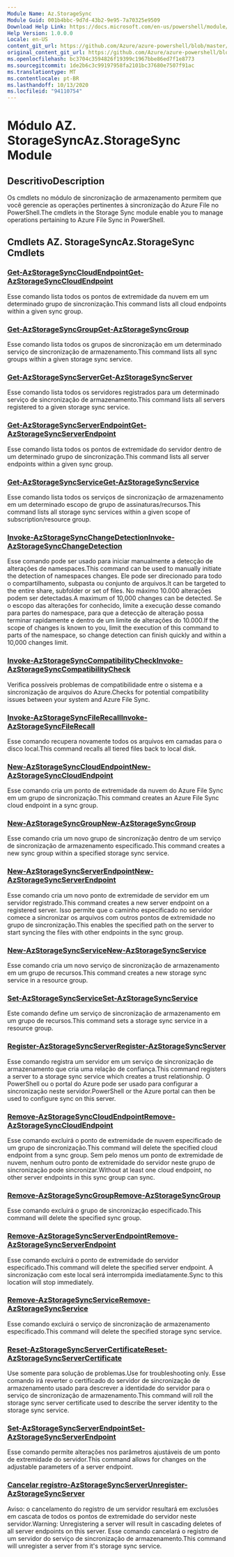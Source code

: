 ```yaml
---
Module Name: Az.StorageSync
Module Guid: 001b4bbc-9d7d-43b2-9e95-7a70325e9509
Download Help Link: https://docs.microsoft.com/en-us/powershell/module/az.storagesync
Help Version: 1.0.0.0
Locale: en-US
content_git_url: https://github.com/Azure/azure-powershell/blob/master/src/StorageSync/StorageSync/help/Az.StorageSync.md
original_content_git_url: https://github.com/Azure/azure-powershell/blob/master/src/StorageSync/StorageSync/help/Az.StorageSync.md
ms.openlocfilehash: bc3704c3594826f19399c1967bbe86ed7f1e8773
ms.sourcegitcommit: 1de2b6c3c99197958fa2101bc37680e7507f91ac
ms.translationtype: MT
ms.contentlocale: pt-BR
ms.lasthandoff: 10/13/2020
ms.locfileid: "94110754"
---
```

# <span data-ttu-id="8b1bb-101">Módulo AZ. StorageSync</span><span class="sxs-lookup"><span data-stu-id="8b1bb-101">Az.StorageSync Module</span></span>
## <span data-ttu-id="8b1bb-102">Descritivo</span><span class="sxs-lookup"><span data-stu-id="8b1bb-102">Description</span></span>
<span data-ttu-id="8b1bb-103">Os cmdlets no módulo de sincronização de armazenamento permitem que você gerencie as operações pertinentes à sincronização do Azure File no PowerShell.</span><span class="sxs-lookup"><span data-stu-id="8b1bb-103">The cmdlets in the Storage Sync module enable you to manage operations pertaining to Azure File Sync in PowerShell.</span></span>

## <span data-ttu-id="8b1bb-104">Cmdlets AZ. StorageSync</span><span class="sxs-lookup"><span data-stu-id="8b1bb-104">Az.StorageSync Cmdlets</span></span>
### [<span data-ttu-id="8b1bb-105">Get-AzStorageSyncCloudEndpoint</span><span class="sxs-lookup"><span data-stu-id="8b1bb-105">Get-AzStorageSyncCloudEndpoint</span></span>](Get-AzStorageSyncCloudEndpoint.md)
<span data-ttu-id="8b1bb-106">Esse comando lista todos os pontos de extremidade da nuvem em um determinado grupo de sincronização.</span><span class="sxs-lookup"><span data-stu-id="8b1bb-106">This command lists all cloud endpoints within a given sync group.</span></span>

### [<span data-ttu-id="8b1bb-107">Get-AzStorageSyncGroup</span><span class="sxs-lookup"><span data-stu-id="8b1bb-107">Get-AzStorageSyncGroup</span></span>](Get-AzStorageSyncGroup.md)
<span data-ttu-id="8b1bb-108">Esse comando lista todos os grupos de sincronização em um determinado serviço de sincronização de armazenamento.</span><span class="sxs-lookup"><span data-stu-id="8b1bb-108">This command lists all sync groups within a given storage sync service.</span></span>

### [<span data-ttu-id="8b1bb-109">Get-AzStorageSyncServer</span><span class="sxs-lookup"><span data-stu-id="8b1bb-109">Get-AzStorageSyncServer</span></span>](Get-AzStorageSyncServer.md)
<span data-ttu-id="8b1bb-110">Esse comando lista todos os servidores registrados para um determinado serviço de sincronização de armazenamento.</span><span class="sxs-lookup"><span data-stu-id="8b1bb-110">This command lists all servers registered to a given storage sync service.</span></span>

### [<span data-ttu-id="8b1bb-111">Get-AzStorageSyncServerEndpoint</span><span class="sxs-lookup"><span data-stu-id="8b1bb-111">Get-AzStorageSyncServerEndpoint</span></span>](Get-AzStorageSyncServerEndpoint.md)
<span data-ttu-id="8b1bb-112">Esse comando lista todos os pontos de extremidade do servidor dentro de um determinado grupo de sincronização.</span><span class="sxs-lookup"><span data-stu-id="8b1bb-112">This command lists all server endpoints within a given sync group.</span></span>

### [<span data-ttu-id="8b1bb-113">Get-AzStorageSyncService</span><span class="sxs-lookup"><span data-stu-id="8b1bb-113">Get-AzStorageSyncService</span></span>](Get-AzStorageSyncService.md)
<span data-ttu-id="8b1bb-114">Esse comando lista todos os serviços de sincronização de armazenamento em um determinado escopo de grupo de assinaturas/recursos.</span><span class="sxs-lookup"><span data-stu-id="8b1bb-114">This command lists all storage sync services within a given scope of subscription/resource group.</span></span>

### [<span data-ttu-id="8b1bb-115">Invoke-AzStorageSyncChangeDetection</span><span class="sxs-lookup"><span data-stu-id="8b1bb-115">Invoke-AzStorageSyncChangeDetection</span></span>](Invoke-AzStorageSyncChangeDetection.md)
<span data-ttu-id="8b1bb-116">Esse comando pode ser usado para iniciar manualmente a detecção de alterações de namespaces.</span><span class="sxs-lookup"><span data-stu-id="8b1bb-116">This command can be used to manually initiate the detection of namespaces changes.</span></span> <span data-ttu-id="8b1bb-117">Ele pode ser direcionado para todo o compartilhamento, subpasta ou conjunto de arquivos.</span><span class="sxs-lookup"><span data-stu-id="8b1bb-117">It can be targeted to the entire share, subfolder or set of files.</span></span> <span data-ttu-id="8b1bb-118">No máximo 10.000 alterações podem ser detectadas.</span><span class="sxs-lookup"><span data-stu-id="8b1bb-118">A maximum of 10,000 changes can be detected.</span></span> <span data-ttu-id="8b1bb-119">Se o escopo das alterações for conhecido, limite a execução desse comando para partes do namespace, para que a detecção de alteração possa terminar rapidamente e dentro de um limite de alterações do 10.000.</span><span class="sxs-lookup"><span data-stu-id="8b1bb-119">If the scope of changes is known to you, limit the execution of this command to parts of the namespace, so change detection can finish quickly and within a 10,000 changes limit.</span></span>

### [<span data-ttu-id="8b1bb-120">Invoke-AzStorageSyncCompatibilityCheck</span><span class="sxs-lookup"><span data-stu-id="8b1bb-120">Invoke-AzStorageSyncCompatibilityCheck</span></span>](Invoke-AzStorageSyncCompatibilityCheck.md)
<span data-ttu-id="8b1bb-121">Verifica possíveis problemas de compatibilidade entre o sistema e a sincronização de arquivos do Azure.</span><span class="sxs-lookup"><span data-stu-id="8b1bb-121">Checks for potential compatibility issues between your system and Azure File Sync.</span></span>

### [<span data-ttu-id="8b1bb-122">Invoke-AzStorageSyncFileRecall</span><span class="sxs-lookup"><span data-stu-id="8b1bb-122">Invoke-AzStorageSyncFileRecall</span></span>](Invoke-AzStorageSyncFileRecall.md)
<span data-ttu-id="8b1bb-123">Esse comando recupera novamente todos os arquivos em camadas para o disco local.</span><span class="sxs-lookup"><span data-stu-id="8b1bb-123">This command recalls all tiered files back to local disk.</span></span>

### [<span data-ttu-id="8b1bb-124">New-AzStorageSyncCloudEndpoint</span><span class="sxs-lookup"><span data-stu-id="8b1bb-124">New-AzStorageSyncCloudEndpoint</span></span>](New-AzStorageSyncCloudEndpoint.md)
<span data-ttu-id="8b1bb-125">Esse comando cria um ponto de extremidade da nuvem do Azure File Sync em um grupo de sincronização.</span><span class="sxs-lookup"><span data-stu-id="8b1bb-125">This command creates an Azure File Sync cloud endpoint in a sync group.</span></span>

### [<span data-ttu-id="8b1bb-126">New-AzStorageSyncGroup</span><span class="sxs-lookup"><span data-stu-id="8b1bb-126">New-AzStorageSyncGroup</span></span>](New-AzStorageSyncGroup.md)
<span data-ttu-id="8b1bb-127">Esse comando cria um novo grupo de sincronização dentro de um serviço de sincronização de armazenamento especificado.</span><span class="sxs-lookup"><span data-stu-id="8b1bb-127">This command creates a new sync group within a specified storage sync service.</span></span>

### [<span data-ttu-id="8b1bb-128">New-AzStorageSyncServerEndpoint</span><span class="sxs-lookup"><span data-stu-id="8b1bb-128">New-AzStorageSyncServerEndpoint</span></span>](New-AzStorageSyncServerEndpoint.md)
<span data-ttu-id="8b1bb-129">Esse comando cria um novo ponto de extremidade de servidor em um servidor registrado.</span><span class="sxs-lookup"><span data-stu-id="8b1bb-129">This command creates a new server endpoint on a registered server.</span></span> <span data-ttu-id="8b1bb-130">Isso permite que o caminho especificado no servidor comece a sincronizar os arquivos com outros pontos de extremidade no grupo de sincronização.</span><span class="sxs-lookup"><span data-stu-id="8b1bb-130">This enables the specified path on the server to start syncing the files with other endpoints in the sync group.</span></span>

### [<span data-ttu-id="8b1bb-131">New-AzStorageSyncService</span><span class="sxs-lookup"><span data-stu-id="8b1bb-131">New-AzStorageSyncService</span></span>](New-AzStorageSyncService.md)
<span data-ttu-id="8b1bb-132">Esse comando cria um novo serviço de sincronização de armazenamento em um grupo de recursos.</span><span class="sxs-lookup"><span data-stu-id="8b1bb-132">This command creates a new storage sync service in a resource group.</span></span>

### [<span data-ttu-id="8b1bb-133">Set-AzStorageSyncService</span><span class="sxs-lookup"><span data-stu-id="8b1bb-133">Set-AzStorageSyncService</span></span>](New-AzStorageSyncService.md)
<span data-ttu-id="8b1bb-134">Este comando define um serviço de sincronização de armazenamento em um grupo de recursos.</span><span class="sxs-lookup"><span data-stu-id="8b1bb-134">This command sets a storage sync service in a resource group.</span></span>

### [<span data-ttu-id="8b1bb-135">Register-AzStorageSyncServer</span><span class="sxs-lookup"><span data-stu-id="8b1bb-135">Register-AzStorageSyncServer</span></span>](Register-AzStorageSyncServer.md)
<span data-ttu-id="8b1bb-136">Esse comando registra um servidor em um serviço de sincronização de armazenamento que cria uma relação de confiança.</span><span class="sxs-lookup"><span data-stu-id="8b1bb-136">This command registers a server to a storage sync service which creates a trust relationship.</span></span> <span data-ttu-id="8b1bb-137">O PowerShell ou o portal do Azure pode ser usado para configurar a sincronização neste servidor.</span><span class="sxs-lookup"><span data-stu-id="8b1bb-137">PowerShell or the Azure portal can then be used to configure sync on this server.</span></span>

### [<span data-ttu-id="8b1bb-138">Remove-AzStorageSyncCloudEndpoint</span><span class="sxs-lookup"><span data-stu-id="8b1bb-138">Remove-AzStorageSyncCloudEndpoint</span></span>](Remove-AzStorageSyncCloudEndpoint.md)
<span data-ttu-id="8b1bb-139">Esse comando excluirá o ponto de extremidade de nuvem especificado de um grupo de sincronização.</span><span class="sxs-lookup"><span data-stu-id="8b1bb-139">This command will delete the specified cloud endpoint from a sync group.</span></span> <span data-ttu-id="8b1bb-140">Sem pelo menos um ponto de extremidade de nuvem, nenhum outro ponto de extremidade do servidor neste grupo de sincronização pode sincronizar.</span><span class="sxs-lookup"><span data-stu-id="8b1bb-140">Without at least one cloud endpoint, no other server endpoints in this sync group can sync.</span></span>

### [<span data-ttu-id="8b1bb-141">Remove-AzStorageSyncGroup</span><span class="sxs-lookup"><span data-stu-id="8b1bb-141">Remove-AzStorageSyncGroup</span></span>](Remove-AzStorageSyncGroup.md)
<span data-ttu-id="8b1bb-142">Esse comando excluirá o grupo de sincronização especificado.</span><span class="sxs-lookup"><span data-stu-id="8b1bb-142">This command will delete the specified sync group.</span></span>

### [<span data-ttu-id="8b1bb-143">Remove-AzStorageSyncServerEndpoint</span><span class="sxs-lookup"><span data-stu-id="8b1bb-143">Remove-AzStorageSyncServerEndpoint</span></span>](Remove-AzStorageSyncServerEndpoint.md)
<span data-ttu-id="8b1bb-144">Esse comando excluirá o ponto de extremidade do servidor especificado.</span><span class="sxs-lookup"><span data-stu-id="8b1bb-144">This command will delete the specified server endpoint.</span></span> <span data-ttu-id="8b1bb-145">A sincronização com este local será interrompida imediatamente.</span><span class="sxs-lookup"><span data-stu-id="8b1bb-145">Sync to this location will stop immediately.</span></span>

### [<span data-ttu-id="8b1bb-146">Remove-AzStorageSyncService</span><span class="sxs-lookup"><span data-stu-id="8b1bb-146">Remove-AzStorageSyncService</span></span>](Remove-AzStorageSyncService.md)
<span data-ttu-id="8b1bb-147">Esse comando excluirá o serviço de sincronização de armazenamento especificado.</span><span class="sxs-lookup"><span data-stu-id="8b1bb-147">This command will delete the specified storage sync service.</span></span>

### [<span data-ttu-id="8b1bb-148">Reset-AzStorageSyncServerCertificate</span><span class="sxs-lookup"><span data-stu-id="8b1bb-148">Reset-AzStorageSyncServerCertificate</span></span>](Reset-AzStorageSyncServerCertificate.md)
<span data-ttu-id="8b1bb-149">Use somente para solução de problemas.</span><span class="sxs-lookup"><span data-stu-id="8b1bb-149">Use for troubleshooting only.</span></span> <span data-ttu-id="8b1bb-150">Esse comando irá reverter o certificado do servidor de sincronização de armazenamento usado para descrever a identidade do servidor para o serviço de sincronização de armazenamento.</span><span class="sxs-lookup"><span data-stu-id="8b1bb-150">This command will roll the storage sync server certificate used to describe the server identity to the storage sync service.</span></span>

### [<span data-ttu-id="8b1bb-151">Set-AzStorageSyncServerEndpoint</span><span class="sxs-lookup"><span data-stu-id="8b1bb-151">Set-AzStorageSyncServerEndpoint</span></span>](Set-AzStorageSyncServerEndpoint.md)
<span data-ttu-id="8b1bb-152">Esse comando permite alterações nos parâmetros ajustáveis de um ponto de extremidade do servidor.</span><span class="sxs-lookup"><span data-stu-id="8b1bb-152">This command allows for changes on the adjustable parameters of a server endpoint.</span></span>

### [<span data-ttu-id="8b1bb-153">Cancelar registro-AzStorageSyncServer</span><span class="sxs-lookup"><span data-stu-id="8b1bb-153">Unregister-AzStorageSyncServer</span></span>](Unregister-AzStorageSyncServer.md)
<span data-ttu-id="8b1bb-154">Aviso: o cancelamento do registro de um servidor resultará em exclusões em cascata de todos os pontos de extremidade do servidor neste servidor.</span><span class="sxs-lookup"><span data-stu-id="8b1bb-154">Warning: Unregistering a server will result in cascading deletes of all server endpoints on this server.</span></span> <span data-ttu-id="8b1bb-155">Esse comando cancelará o registro de um servidor do serviço de sincronização de armazenamento.</span><span class="sxs-lookup"><span data-stu-id="8b1bb-155">This command will unregister a server from it's storage sync service.</span></span>

